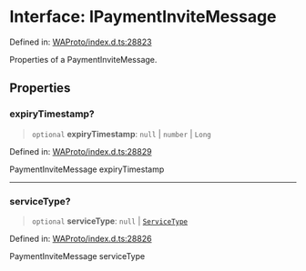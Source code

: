 # Interface: IPaymentInviteMessage

Defined in: [WAProto/index.d.ts:28823](https://github.com/Fokusdotid/bail/blob/8a30cf93a8ac726f06d1ad6578695812a8253e53/WAProto/index.d.ts#L28823)

Properties of a PaymentInviteMessage.

## Properties

### expiryTimestamp?

> `optional` **expiryTimestamp**: `null` \| `number` \| `Long`

Defined in: [WAProto/index.d.ts:28829](https://github.com/Fokusdotid/bail/blob/8a30cf93a8ac726f06d1ad6578695812a8253e53/WAProto/index.d.ts#L28829)

PaymentInviteMessage expiryTimestamp

***

### serviceType?

> `optional` **serviceType**: `null` \| [`ServiceType`](../namespaces/PaymentInviteMessage/enumerations/ServiceType.md)

Defined in: [WAProto/index.d.ts:28826](https://github.com/Fokusdotid/bail/blob/8a30cf93a8ac726f06d1ad6578695812a8253e53/WAProto/index.d.ts#L28826)

PaymentInviteMessage serviceType
